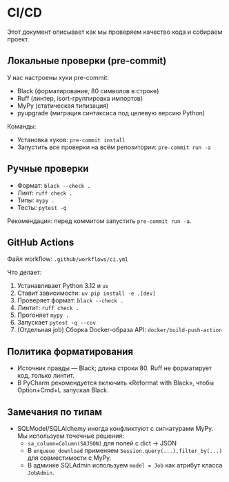 # CI/CD

Этот документ описывает как мы проверяем качество кода и собираем проект.

## Локальные проверки (pre-commit)

У нас настроены хуки pre-commit:

- Black (форматирование, 80 символов в строке)
- Ruff (линтер, isort-группировка импортов)
- MyPy (статическая типизация)
- pyupgrade (миграция синтаксиса под целевую версию Python)

Команды:

- Установка хуков: `pre-commit install`
- Запустить все проверки на всём репозитории: `pre-commit run -a`

## Ручные проверки

- Формат: `black --check .`
- Линт: `ruff check .`
- Типы: `mypy .`
- Тесты: `pytest -q`

Рекомендация: перед коммитом запустить `pre-commit run -a`.

## GitHub Actions

Файл workflow: `.github/workflows/ci.yml`

Что делает:

1. Устанавливает Python 3.12 и `uv`
2. Ставит зависимости: `uv pip install -e .[dev]`
3. Проверяет формат: `black --check .`
4. Линтит: `ruff check .`
5. Прогоняет `mypy .`
6. Запускает `pytest -q --cov`
7. (Отдельная job) Сборка Docker-образа API: `docker/build-push-action`

## Политика форматирования

- Источник правды — Black; длина строки 80. Ruff не форматирует код, только линтит.
- В PyCharm рекомендуется включить «Reformat with Black», чтобы Option+Cmd+L запускал Black.

## Замечания по типам

- SQLModel/SQLAlchemy иногда конфликтуют с сигнатурами MyPy. Мы используем точечные решения:
    - `sa_column=Column(SAJSON)` для полей с dict → JSON
    - В `enqueue_download` применяем `Session.query(...).filter_by(...)` для совместимости с MyPy.
    - В админке SQLAdmin используем `model = Job` как атрибут класса `JobAdmin`.
